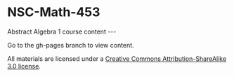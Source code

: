 # NSC-Math-453
Abstract Algebra 1 course content ---

Go to the gh-pages branch to view content.

All materials are licensed under a [Creative Commons Attribution-ShareAlike 3.0 license](http://creativecommons.org/licenses/by-sa/3.0/us/). 

